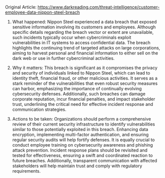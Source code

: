Original Article: https://www.darkreading.com/threat-intelligence/customer-employee-data-nippon-steel-breach

1) What happened:
Nippon Steel experienced a data breach that exposed sensitive information involving its customers and employees. Although specific details regarding the breach vector or extent are unavailable, such incidents typically occur when cybercriminals exploit vulnerabilities in IT systems to access confidential data. The breach highlights the continuing trend of targeted attacks on large corporations, aiming to harvest personal and financial information to either sell on the dark web or use in further cybercriminal activities.

2) Why it matters:
This breach is significant as it compromises the privacy and security of individuals linked to Nippon Steel, which can lead to identity theft, financial fraud, or other malicious activities. It serves as a stark reminder of the vulnerabilities that even robust security measures can harbor, emphasizing the importance of continually evolving cybersecurity defenses. Additionally, such breaches can damage corporate reputation, incur financial penalties, and impact stakeholder trust, underlining the critical need for effective incident response and communication strategies.

3) Actions to be taken:
Organizations should perform a comprehensive review of their current security infrastructure to identify vulnerabilities similar to those potentially exploited in this breach. Enhancing data encryption, implementing multi-factor authentication, and ensuring regular security audits will help fortify defenses. It is equally crucial to conduct employee training on cybersecurity awareness and phishing attack prevention. Incident response plans should be revisited and tested for effectiveness, ensuring a swift and coordinated reaction to future breaches. Additionally, transparent communication with affected stakeholders will help maintain trust and comply with regulatory requirements.